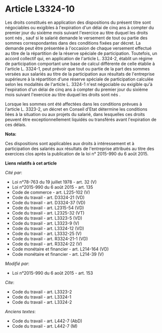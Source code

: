 # Article L3324-10

Les droits constitués en application des dispositions du présent titre sont négociables ou exigibles à l'expiration d'un
délai de cinq ans à compter      du premier jour du sixième mois suivant l'exercice au titre duquel les droits sont nés ,
sauf si le salarié demande le versement de tout ou partie des sommes correspondantes dans des conditions fixées par décret.
La demande peut être présentée à l'occasion de chaque versement effectué au titre de la répartition de la réserve spéciale de
participation. Toutefois, un accord collectif qui, en application de l'article L. 3324-2, établit un régime de participation
comportant une base de calcul différente de celle établie à l'article L. 3324-1, peut prévoir que tout ou partie de la part
des sommes versées aux salariés au titre de la participation aux résultats de l'entreprise supérieure à la répartition d'une
réserve spéciale de participation calculée selon les modalités de l'article L. 3324-1 n'est négociable ou exigible qu'à
l'expiration d'un délai de cinq ans à compter      du premier jour du sixième mois suivant l'exercice au titre duquel les
droits sont nés . 

Lorsque les sommes ont été affectées dans les conditions prévues à l'article L. 3323-2, un décret en Conseil d'Etat détermine
les conditions liées à la situation ou aux projets du salarié, dans lesquelles ces droits peuvent être exceptionnellement
liquidés ou transférés avant l'expiration de ces délais.

**Nota:**

Ces dispositions sont applicables aux droits à intéressement et à participation des salariés aux résultats de l'entreprise
attribués au titre des exercices clos après la publication de la loi n° 2015-990 du 6 août 2015.

**Liens relatifs à cet article**

_Cité par_:

  - Loi n°78-763 du 19 juillet 1978 - art. 32 (V)
  - Loi n°2015-990 du 6 août 2015 - art. 135
  - Code de commerce - art. L225-102 (V)
  - Code du travail - art. D3324-21 (VD)
  - Code du travail - art. D3324-37 (VD)
  - Code du travail - art. L2315-54 (VD)
  - Code du travail - art. L2325-32 (VT)
  - Code du travail - art. L3323-5 (VD)
  - Code du travail - art. L3323-9 (V)
  - Code du travail - art. L3324-12 (VD)
  - Code du travail - art. L3332-25 (V)
  - Code du travail - art. R3324-21-1 (VD)
  - Code du travail - art. R3324-22 (V)
  - Code monétaire et financier - art. L214-164 (VD)
  - Code monétaire et financier - art. L214-39 (V)

_Modifié par_:

  - Loi n°2015-990 du 6 août 2015 - art. 153

_Cite_:

  - Code du travail - art. L3323-2
  - Code du travail - art. L3324-1
  - Code du travail - art. L3324-2

_Anciens textes_:

  - Code du travail - art. L442-7 (AbD)
  - Code du travail - art. L442-7 (M)
